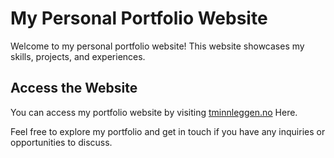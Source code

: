 # My Personal Portfolio Website
Welcome to my personal portfolio website! This website showcases my skills, projects, and experiences.

## Access the Website
You can access my portfolio website by visiting [tminnleggen.no](https://tminnleggen.no/) Here.

Feel free to explore my portfolio and get in touch if you have any inquiries or opportunities to discuss.

